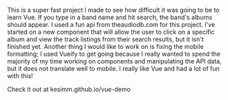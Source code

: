 This is a super fast project I made to see how difficult it was going to be to learn Vue. If you type in a band name and hit search, the band's albums should appear. I used a fun api from theaudiodb.com for this project. I've started on a new component that will allow the user to click on a specific album and view the track listings from their search results, but it isn't finished yet. Another thing I would like to work on is fixing the mobile formatting; I used Vueify to get going because I really wanted to spend the majority of my time working on components and manipulating the API data, but it does not translate well to mobile. I really like Vue and had a lot of fun with this! 

Check it out at kesimm.github.io/vue-demo
